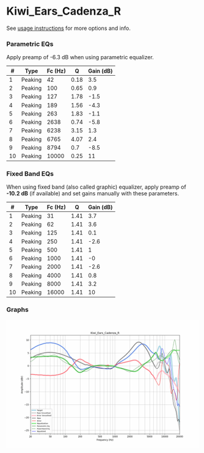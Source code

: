 # Kiwi_Ears_Cadenza_R
See [usage instructions](https://github.com/jaakkopasanen/AutoEq#usage) for more options and info.

### Parametric EQs
Apply preamp of -6.3 dB when using parametric equalizer.

|   # | Type    |   Fc (Hz) |    Q |   Gain (dB) |
|-----|---------|-----------|------|-------------|
|   1 | Peaking |        42 | 0.18 |         3.5 |
|   2 | Peaking |       100 | 0.65 |         0.9 |
|   3 | Peaking |       127 | 1.78 |        -1.5 |
|   4 | Peaking |       189 | 1.56 |        -4.3 |
|   5 | Peaking |       263 | 1.83 |        -1.1 |
|   6 | Peaking |      2638 | 0.74 |        -5.8 |
|   7 | Peaking |      6238 | 3.15 |         1.3 |
|   8 | Peaking |      6765 | 4.07 |         2.4 |
|   9 | Peaking |      8794 | 0.7  |        -8.5 |
|  10 | Peaking |     10000 | 0.25 |        11   |

### Fixed Band EQs
When using fixed band (also called graphic) equalizer, apply preamp of **-10.2 dB** (if available) and set gains manually with these parameters.

|   # | Type    |   Fc (Hz) |    Q |   Gain (dB) |
|-----|---------|-----------|------|-------------|
|   1 | Peaking |        31 | 1.41 |         3.7 |
|   2 | Peaking |        62 | 1.41 |         3.6 |
|   3 | Peaking |       125 | 1.41 |         0.1 |
|   4 | Peaking |       250 | 1.41 |        -2.6 |
|   5 | Peaking |       500 | 1.41 |         1   |
|   6 | Peaking |      1000 | 1.41 |        -0   |
|   7 | Peaking |      2000 | 1.41 |        -2.6 |
|   8 | Peaking |      4000 | 1.41 |         0.8 |
|   9 | Peaking |      8000 | 1.41 |         3.2 |
|  10 | Peaking |     16000 | 1.41 |        10   |

### Graphs
![](./Kiwi_Ears_Cadenza_R.png)

